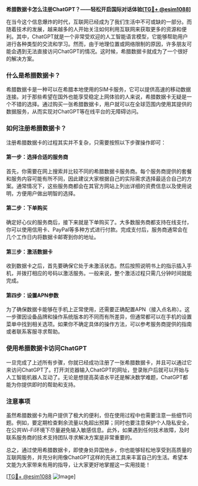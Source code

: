 **希腊数据卡怎么注册ChatGPT？——轻松开启国际对话体验[[TG💪+ @esim1088](https://t.me/s/esim1088)]**

在当今这个信息爆炸的时代，互联网已经成为了我们生活中不可或缺的一部分。而随着技术的发展，越来越多的人开始关注如何利用互联网来获取更多的资源和便利。其中，ChatGPT就是一个非常受欢迎的人工智能语言模型，它能够帮助用户进行各种类型的交流和学习。然而，由于地理位置或网络限制的原因，许多朋友可能会遇到无法直接访问ChatGPT的情况。这时候，希腊数据卡就成为了一个很好的解决方案。

### 什么是希腊数据卡？

希腊数据卡是一种可以在希腊本地使用的SIM卡服务，它可以提供高速的移动数据连接。对于那些希望在国外也能享受稳定上网体验的人来说，希腊数据卡无疑是一个不错的选择。通过购买一张希腊数据卡，用户就可以在全球范围内使用其提供的数据服务，从而实现对ChatGPT等在线平台的无障碍访问。

### 如何注册希腊数据卡？

注册希腊数据卡的过程其实并不复杂，只需要按照以下步骤操作即可：

#### 第一步：选择合适的服务商
首先，你需要在网上搜索并比较不同的希腊数据卡服务商。每个服务商提供的套餐和服务内容可能有所不同，因此建议大家根据自己的实际需求选择最适合自己的方案。通常情况下，这些服务商都会在其官方网站上列出详细的资费信息以及使用说明，方便用户做出明智的选择。

#### 第二步：下单购买
确定好心仪的服务商后，接下来就是下单购买了。大多数服务商都支持在线支付，你可以使用信用卡、PayPal等多种方式进行付款。完成支付后，服务商通常会在几个工作日内将数据卡邮寄到你的地址。

#### 第三步：激活数据卡
收到数据卡之后，首先要确保它处于未激活状态。然后按照说明书上的指示插入手机，并拨打相应的号码以激活服务。一般来说，整个激活过程只需几分钟时间就能完成。

#### 第四步：设置APN参数
为了确保数据卡能够在手机上正常使用，还需要正确配置APN（接入点名称）。这一步骤因设备品牌和操作系统版本的不同而有所差异，但通常都可以在手机的设置菜单中找到相关选项。如果你不确定具体的操作方法，可以参考服务商提供的指南或者联系客服寻求帮助。

### 使用希腊数据卡访问ChatGPT

一旦完成了上述所有步骤，你就已经成功注册了一张希腊数据卡，并且可以通过它来访问ChatGPT了。打开浏览器输入ChatGPT的网址，登录账户后就可以开始与人工智能机器人互动了。无论是想提高英语水平还是解决数学难题，ChatGPT都能为你提供即时的帮助和支持。

### 注意事项

虽然希腊数据卡为用户提供了极大的便利，但在使用过程中也需要注意一些细节问题。例如，要定期检查剩余流量以免超出预算；同时也要注意保护个人隐私安全，在公共Wi-Fi环境下尽量避免输入敏感信息。此外，如果遇到任何技术故障，及时联系服务商的技术支持团队寻求解决方案是非常重要的。

总之，通过使用希腊数据卡，即使身处异国他乡，你也能够轻松地享受到高质量的互联网服务，并充分利用像ChatGPT这样的先进工具来丰富自己的生活。希望本文能为大家带来有用的指导，让大家更好地掌握这一实用技能！

[[TG💪+ @esim1088](https://t.me/s/esim1088) ![Image](https://i.postimg.cc/4NQfJmqS/Snipaste-2025-05-13-00-14-12.png)]
